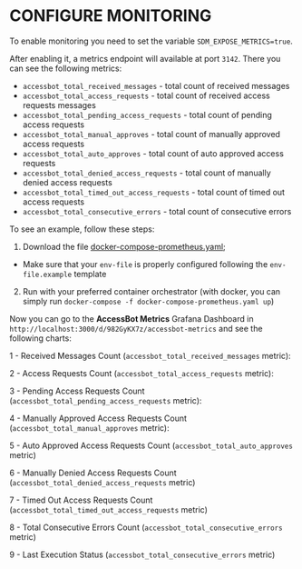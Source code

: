 # CONFIGURE MONITORING

To enable monitoring you need to set the variable `SDM_EXPOSE_METRICS=true`.

After enabling it, a metrics endpoint will available at port `3142`. There you can see the following metrics:
- `accessbot_total_received_messages` - total count of received messages
- `accessbot_total_access_requests` - total count of received access requests messages
- `accessbot_total_pending_access_requests` - total count of pending access requests
- `accessbot_total_manual_approves` - total count of manually approved access requests
- `accessbot_total_auto_approves` - total count of auto approved access requests
- `accessbot_total_denied_access_requests` - total count of manually denied access requests
- `accessbot_total_timed_out_access_requests` - total count of timed out access requests
- `accessbot_total_consecutive_errors` - total count of consecutive errors

To see an example, follow these steps:
1. Download the file [docker-compose-prometheus.yaml](../../docker-compose-prometheus.yaml);
  - Make sure that your `env-file` is properly configured following the `env-file.example` template
2. Run with your preferred container orchestrator (with docker, you can simply run `docker-compose -f docker-compose-prometheus.yaml up`)

Now you can go to the **AccessBot Metrics** Grafana Dashboard in `http://localhost:3000/d/982GyKX7z/accessbot-metrics` and see the following charts:

1 - Received Messages Count (`accessbot_total_received_messages` metric):

2 - Access Requests Count (`accessbot_total_access_requests` metric):

3 - Pending Access Requests Count (`accessbot_total_pending_access_requests` metric):

4 - Manually Approved Access Requests Count (`accessbot_total_manual_approves` metric):

5 - Auto Approved Access Requests Count (`accessbot_total_auto_approves` metric)

6 - Manually Denied Access Requests Count (`accessbot_total_denied_access_requests` metric)

7 - Timed Out Access Requests Count (`accessbot_total_timed_out_access_requests` metric)

8 - Total Consecutive Errors Count (`accessbot_total_consecutive_errors` metric)

9 - Last Execution Status (`accessbot_total_consecutive_errors` metric)
